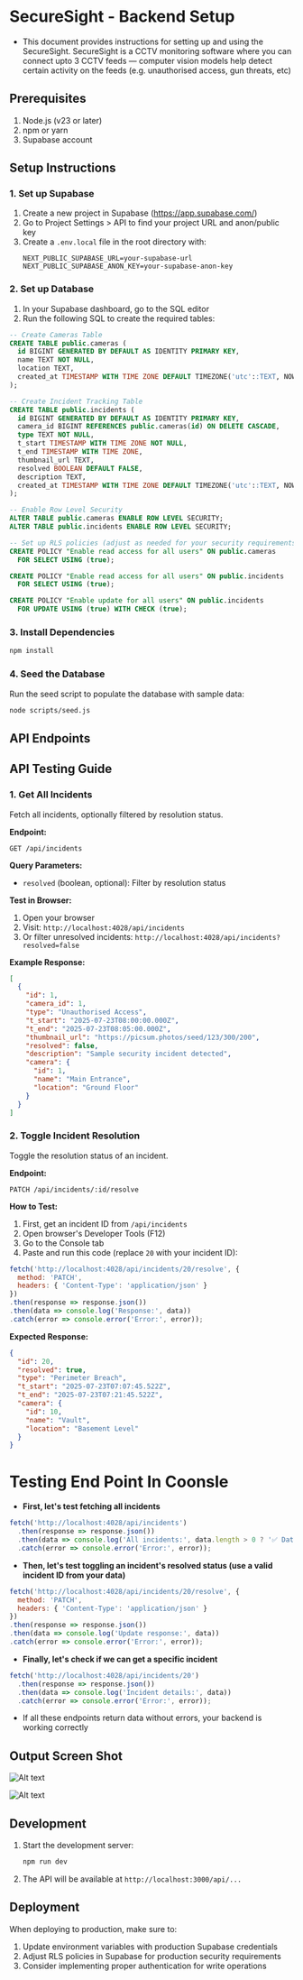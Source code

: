 # SecureSight - Backend Setup


- This document provides instructions for setting up and using the SecureSight. SecureSight is a CCTV monitoring software where you can connect upto 3 CCTV feeds — computer vision models help detect certain activity on the feeds (e.g. unauthorised access, gun threats, etc) 

## Prerequisites

1. Node.js (v23 or later)
2. npm or yarn
3. Supabase account

## Setup Instructions

### 1. Set up Supabase

1. Create a new project in Supabase (https://app.supabase.com/)
2. Go to Project Settings > API to find your project URL and anon/public key
3. Create a `.env.local` file in the root directory with:
   ```
   NEXT_PUBLIC_SUPABASE_URL=your-supabase-url
   NEXT_PUBLIC_SUPABASE_ANON_KEY=your-supabase-anon-key
   ```

### 2. Set up Database

1. In your Supabase dashboard, go to the SQL editor
2. Run the following SQL to create the required tables:

```sql
-- Create Cameras Table
CREATE TABLE public.cameras (
  id BIGINT GENERATED BY DEFAULT AS IDENTITY PRIMARY KEY,
  name TEXT NOT NULL,
  location TEXT,
  created_at TIMESTAMP WITH TIME ZONE DEFAULT TIMEZONE('utc'::TEXT, NOW()) NOT NULL
);

-- Create Incident Tracking Table
CREATE TABLE public.incidents (
  id BIGINT GENERATED BY DEFAULT AS IDENTITY PRIMARY KEY,
  camera_id BIGINT REFERENCES public.cameras(id) ON DELETE CASCADE,
  type TEXT NOT NULL,
  t_start TIMESTAMP WITH TIME ZONE NOT NULL,
  t_end TIMESTAMP WITH TIME ZONE,
  thumbnail_url TEXT,
  resolved BOOLEAN DEFAULT FALSE,
  description TEXT,
  created_at TIMESTAMP WITH TIME ZONE DEFAULT TIMEZONE('utc'::TEXT, NOW()) NOT NULL
);

-- Enable Row Level Security
ALTER TABLE public.cameras ENABLE ROW LEVEL SECURITY;
ALTER TABLE public.incidents ENABLE ROW LEVEL SECURITY;

-- Set up RLS policies (adjust as needed for your security requirements)
CREATE POLICY "Enable read access for all users" ON public.cameras
  FOR SELECT USING (true);

CREATE POLICY "Enable read access for all users" ON public.incidents
  FOR SELECT USING (true);

CREATE POLICY "Enable update for all users" ON public.incidents
  FOR UPDATE USING (true) WITH CHECK (true);
```

### 3. Install Dependencies

```bash
npm install
```

### 4. Seed the Database

Run the seed script to populate the database with sample data:

```bash
node scripts/seed.js
```

## API Endpoints

## API Testing Guide

### 1. Get All Incidents

Fetch all incidents, optionally filtered by resolution status.

**Endpoint:**
```
GET /api/incidents
```

**Query Parameters:**
- `resolved` (boolean, optional): Filter by resolution status

**Test in Browser:**
1. Open your browser
2. Visit: `http://localhost:4028/api/incidents`
3. Or filter unresolved incidents: `http://localhost:4028/api/incidents?resolved=false`

**Example Response:**
```json
[
  {
    "id": 1,
    "camera_id": 1,
    "type": "Unauthorised Access",
    "t_start": "2025-07-23T08:00:00.000Z",
    "t_end": "2025-07-23T08:05:00.000Z",
    "thumbnail_url": "https://picsum.photos/seed/123/300/200",
    "resolved": false,
    "description": "Sample security incident detected",
    "camera": {
      "id": 1,
      "name": "Main Entrance",
      "location": "Ground Floor"
    }
  }
]
```

### 2. Toggle Incident Resolution

Toggle the resolution status of an incident.

**Endpoint:**
```
PATCH /api/incidents/:id/resolve
```

**How to Test:**
1. First, get an incident ID from `/api/incidents`
2. Open browser's Developer Tools (F12)
3. Go to the Console tab
4. Paste and run this code (replace `20` with your incident ID):

```javascript
fetch('http://localhost:4028/api/incidents/20/resolve', {
  method: 'PATCH',
  headers: { 'Content-Type': 'application/json' }
})
.then(response => response.json())
.then(data => console.log('Response:', data))
.catch(error => console.error('Error:', error));
```

**Expected Response:**
```json
{
  "id": 20,
  "resolved": true,
  "type": "Perimeter Breach",
  "t_start": "2025-07-23T07:07:45.522Z",
  "t_end": "2025-07-23T07:21:45.522Z",
  "camera": {
    "id": 10,
    "name": "Vault",
    "location": "Basement Level"
  }
}
```
# Testing End Point In Coonsle

- **First, let's test fetching all incidents**
```javascript
fetch('http://localhost:4028/api/incidents')
  .then(response => response.json())
  .then(data => console.log('All incidents:', data.length > 0 ? '✅ Data received' : '❌ No data'))
  .catch(error => console.error('Error:', error));
```
- **Then, let's test toggling an incident's resolved status (use a valid incident ID from your data)**

```javascript
fetch('http://localhost:4028/api/incidents/20/resolve', {
  method: 'PATCH',
  headers: { 'Content-Type': 'application/json' }
})
.then(response => response.json())
.then(data => console.log('Update response:', data))
.catch(error => console.error('Error:', error));
```
- **Finally, let's check if we can get a specific incident**

```javascript
fetch('http://localhost:4028/api/incidents/20')
  .then(response => response.json())
  .then(data => console.log('Incident details:', data))
  .catch(error => console.error('Error:', error));
```
- If all these endpoints return data without errors, your backend is working correctly

## Output Screen Shot 
![Alt text](./Screen%20Shot%20Images/Backend%20Output%20Screen%20Shot.PNG)

![Alt text](./Screen%20Shot%20Images/Backend%20Screen%20Shot%20-2.PNG)



## Development

1. Start the development server:
   ```bash
   npm run dev
   ```

2. The API will be available at `http://localhost:3000/api/...`

## Deployment

When deploying to production, make sure to:
1. Update environment variables with production Supabase credentials
2. Adjust RLS policies in Supabase for production security requirements
3. Consider implementing proper authentication for write operations
